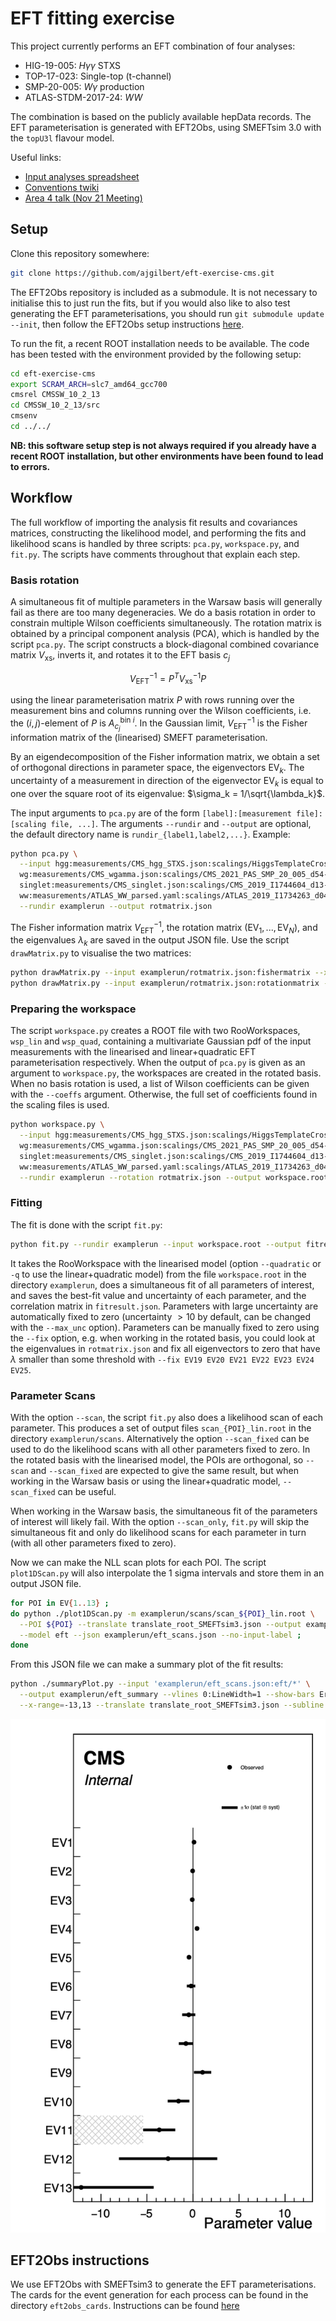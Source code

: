 # EFT fitting exercise

This project currently performs an EFT combination of four analyses:
 - HIG-19-005: $H\gamma\gamma$ STXS
 - TOP-17-023: Single-top (t-channel)
 - SMP-20-005: $W\gamma$ production
 - ATLAS-STDM-2017-24: $WW$

The combination is based on the publicly available hepData records. The EFT parameterisation is generated with EFT2Obs, using SMEFTsim 3.0 with the `topU3l` flavour model.

Useful links:
 - [Input analyses spreadsheet](https://docs.google.com/spreadsheets/d/1lynhfS0xjqNpHQ-LBJ0xQK2xN5P3J8LWfHFUxutFZfs/edit#gid=0)
 - [Conventions twiki](https://twiki.cern.ch/twiki/bin/view/LHCPhysics/LHCEFTExpCombinationConventions)
 - [Area 4 talk (Nov 21 Meeting)](https://indico.cern.ch/event/1076709/contributions/4596408/subcontributions/357249/attachments/2350785/4009533/hmilder_lhceftcombi_v3.pdf)



## Setup

Clone this repository somewhere:

```sh
git clone https://github.com/ajgilbert/eft-exercise-cms.git
```

The EFT2Obs repository is included as a submodule. It is not necessary to initialise this to just run the fits, but if you would also like to also test generating the EFT parameterisations, you should run `git submodule update --init`, then follow the EFT2Obs setup instructions [here](https://github.com/ajgilbert/EFT2Obs#initial-setup).

To run the fit, a recent ROOT installation needs to be available. The code has been tested with the environment provided by the following setup:
```sh
cd eft-exercise-cms
export SCRAM_ARCH=slc7_amd64_gcc700
cmsrel CMSSW_10_2_13
cd CMSSW_10_2_13/src
cmsenv
cd ../../
```

**NB: this software setup step is not always required if you already have a recent ROOT installation, but other environments have been found to lead to errors.**



## Workflow

The full workflow of importing the analysis fit results and covariances matrices, constructing the likelihood model, and performing the fits and likelihood scans is handled by three scripts: `pca.py`, `workspace.py`, and `fit.py`. The scripts have comments throughout that explain each step.


### Basis rotation

A simultaneous fit of multiple parameters in the Warsaw basis will generally fail as there are too many degeneracies. We do a basis rotation in order to constrain multiple Wilson coefficients simultaneously. The rotation matrix is obtained by a principal component analysis (PCA), which is handled by the script `pca.py`. The script constructs a block-diagonal combined covariance matrix $V_\text{xs}$, inverts it, and rotates it to the EFT basis $c_j$

$$ V_\text{EFT}^{-1} = P^T V_\text{xs}^{-1} P $$

using the linear parameterisation matrix $P$ with rows running over the measurement bins and columns running over the Wilson coefficients, i.e. the $(i,j)$-element of $P$ is $A_{c_j}^{\text{bin }i}$. In the Gaussian limit, $V_\text{EFT}^{-1}$ is the Fisher information matrix of the (linearised) SMEFT parameterisation. 

By an eigendecomposition of the Fisher information matrix, we obtain a set of orthogonal directions in parameter space, the eigenvectors $\text{EV}_k$. The uncertainty of a measurement in direction of the eigenvector $\text{EV}_k$ is equal to one over the square root of its eigenvalue: $\sigma_k = 1/\sqrt{\lambda_k}$.

The input arguments to `pca.py` are of the form `[label]:[measurement file]:[scaling file, ...]`. The arguments `--rundir` and `--output` are optional, the default directory name is `rundir_{label1,label2,...}`. Example:

```sh
python pca.py \
  --input hgg:measurements/CMS_hgg_STXS.json:scalings/HiggsTemplateCrossSections_HTXS_stage1_2_pTjet30.json \
  wg:measurements/CMS_wgamma.json:scalings/CMS_2021_PAS_SMP_20_005_d54-x01-y01.json,scalings/CMS_2021_PAS_SMP_20_005_d55-x01-y01.json,scalings/CMS_2021_PAS_SMP_20_005_d56-x01-y01.json \
  singlet:measurements/CMS_singlet.json:scalings/CMS_2019_I1744604_d13-x01-y01.json \
  ww:measurements/ATLAS_WW_parsed.yaml:scalings/ATLAS_2019_I1734263_d04-x01-y01.json \
  --rundir examplerun --output rotmatrix.json
```

The Fisher information matrix $V_\text{EFT}^{-1}$, the rotation matrix $(\text{EV}_1 , ... , \text{EV}_N )$, and the eigenvalues $\lambda_k$ are saved in the output JSON file. Use the script `drawMatrix.py` to visualise the two matrices:

```sh
python drawMatrix.py --input examplerun/rotmatrix.json:fishermatrix --xlabels xpars --title 'Fisher information matrix'
python drawMatrix.py --input examplerun/rotmatrix.json:rotationmatrix --xlabels xpars --ylabels ypars --title 'Basis rotation'
```


### Preparing the workspace

The script `workspace.py` creates a ROOT file with two RooWorkspaces, `wsp_lin` and `wsp_quad`, containing a multivariate Gaussian pdf of the input measurements with the linearised and linear+quadratic EFT parameterisation respectively. When the output of `pca.py` is given as an argument to `workspace.py`, the workspaces are created in the rotated basis. When no basis rotation is used, a list of Wilson coefficients can be given with the `--coeffs` argument. Otherwise, the full set of coefficients found in the scaling files is used.

```sh
python workspace.py \
  --input hgg:measurements/CMS_hgg_STXS.json:scalings/HiggsTemplateCrossSections_HTXS_stage1_2_pTjet30.json \
  wg:measurements/CMS_wgamma.json:scalings/CMS_2021_PAS_SMP_20_005_d54-x01-y01.json,scalings/CMS_2021_PAS_SMP_20_005_d55-x01-y01.json,scalings/CMS_2021_PAS_SMP_20_005_d56-x01-y01.json \
  singlet:measurements/CMS_singlet.json:scalings/CMS_2019_I1744604_d13-x01-y01.json \
  ww:measurements/ATLAS_WW_parsed.yaml:scalings/ATLAS_2019_I1734263_d04-x01-y01.json \
  --rundir examplerun --rotation rotmatrix.json --output workspace.root
```


### Fitting

The fit is done with the script `fit.py`:

```sh
python fit.py --rundir examplerun --input workspace.root --output fitresult.json --scan
```

It takes the RooWorkspace with the linearised model (option `--quadratic` or `-q` to use the linear+quadratic model) from the file `workspace.root` in the directory `examplerun`, does a simultaneous fit of all parameters of interest, and saves the best-fit value and uncertainty of each parameter, and the correlation matrix in `fitresult.json`. Parameters with large uncertainty are automatically fixed to zero (uncertainty $>10$ by default, can be changed with the `--max_unc` option). Parameters can be manually fixed to zero using the `--fix` option, e.g. when working in the rotated basis, you could look at the eigenvalues in `rotmatrix.json` and fix all eigenvectors to zero that have $\lambda$ smaller than some threshold with `--fix EV19 EV20 EV21 EV22 EV23 EV24 EV25`.


### Parameter Scans

With the option `--scan`, the script `fit.py` also does a likelihood scan of each parameter. This produces a set of output files `scan_{POI}_lin.root` in the directory `examplerun/scans`. Alternatively the option `--scan_fixed` can be used to do the likelihood scans with all other parameters fixed to zero. In the rotated basis with the linearised model, the POIs are orthogonal, so `--scan` and `--scan_fixed` are expected to give the same result, but when working in the Warsaw basis or using the linear+quadratic model, `--scan_fixed` can be useful.

When working in the Warsaw basis, the simultaneous fit of the parameters of interest will likely fail. With the option `--scan_only`, `fit.py` will skip the simultaneous fit and only do likelihood scans for each parameter in turn (with all other parameters fixed to zero).

Now we can make the NLL scan plots for each POI. The script `plot1DScan.py` will also interpolate the 1 sigma intervals and store them in an output JSON file.

```sh
for POI in EV{1..13} ;
do python ./plot1DScan.py -m examplerun/scans/scan_${POI}_lin.root \
  --POI ${POI} --translate translate_root_SMEFTsim3.json --output examplerun/scans/nll_scan_${POI} \
  --model eft --json examplerun/eft_scans.json --no-input-label ; 
done
```

From this JSON file we can make a summary plot of the fit results:

```sh
python ./summaryPlot.py --input 'examplerun/eft_scans.json:eft/*' \
  --output examplerun/eft_summary --vlines 0:LineWidth=1 --show-bars Error --legend Error \
  --x-range=-13,13 --translate translate_root_SMEFTsim3.json --subline '' --frame-frac 0.80 --height 1000
```
![EFT summary plot](examplerun/eft_summary.png)



## EFT2Obs instructions

We use EFT2Obs with SMEFTsim3 to generate the EFT parameterisations. The cards for the event generation for each process can be found in the directory `eft2obs_cards`. Instructions can be found [here](eft2obs_cards/README.md)
